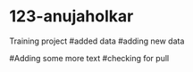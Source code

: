 # 123-anujaholkar
Training project
#added data
#adding new data

#Adding some more text
#checking for pull
